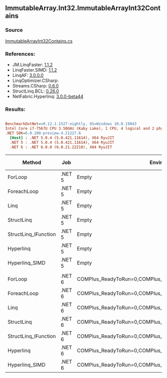 ﻿## ImmutableArray.Int32.ImmutableArrayInt32Contains

### Source
[ImmutableArrayInt32Contains.cs](../LinqBenchmarks/ImmutableArray/Int32/ImmutableArrayInt32Contains.cs)

### References:
- JM.LinqFaster: [1.1.2](https://www.nuget.org/packages/JM.LinqFaster/1.1.2)
- LinqFaster.SIMD: [1.1.2](https://www.nuget.org/packages/LinqFaster.SIMD/1.0.3)
- LinqAF: [3.0.0.0](https://www.nuget.org/packages/LinqAF/3.0.0.0)
- LinqOptimizer.CSharp: [](https://www.nuget.org/packages/LinqOptimizer.CSharp/)
- Streams.CSharp: [0.6.0](https://www.nuget.org/packages/Streams.CSharp/0.6.0)
- StructLinq.BCL: [0.26.0](https://www.nuget.org/packages/StructLinq/0.26.0)
- NetFabric.Hyperlinq: [3.0.0-beta44](https://www.nuget.org/packages/NetFabric.Hyperlinq/3.0.0-beta44)

### Results:
``` ini

BenchmarkDotNet=v0.12.1.1527-nightly, OS=Windows 10.0.19043
Intel Core i7-7567U CPU 3.50GHz (Kaby Lake), 1 CPU, 4 logical and 2 physical cores
.NET SDK=6.0.100-preview.4.21227.6
  [Host] : .NET 5.0.4 (5.0.421.11614), X64 RyuJIT
  .NET 5 : .NET 5.0.4 (5.0.421.11614), X64 RyuJIT
  .NET 6 : .NET 6.0.0 (6.0.21.22210), X64 RyuJIT


```
|               Method |    Job |                                                   EnvironmentVariables |  Runtime | Count |      Mean |    Error |   StdDev |    Median | Ratio | RatioSD |  Gen 0 | Gen 1 | Gen 2 | Allocated |
|--------------------- |------- |----------------------------------------------------------------------- |--------- |------ |----------:|---------:|---------:|----------:|------:|--------:|-------:|------:|------:|----------:|
|              ForLoop | .NET 5 |                                                                  Empty | .NET 5.0 |   100 |  41.88 ns | 0.179 ns | 0.140 ns |  41.85 ns |  1.00 |    0.00 |      - |     - |     - |         - |
|          ForeachLoop | .NET 5 |                                                                  Empty | .NET 5.0 |   100 | 109.30 ns | 0.533 ns | 0.472 ns | 109.25 ns |  2.61 |    0.01 |      - |     - |     - |         - |
|                 Linq | .NET 5 |                                                                  Empty | .NET 5.0 |   100 |  29.10 ns | 0.111 ns | 0.099 ns |  29.10 ns |  0.69 |    0.00 |      - |     - |     - |         - |
|           StructLinq | .NET 5 |                                                                  Empty | .NET 5.0 |   100 | 201.13 ns | 0.788 ns | 0.658 ns | 201.23 ns |  4.81 |    0.02 | 0.0153 |     - |     - |      32 B |
| StructLinq_IFunction | .NET 5 |                                                                  Empty | .NET 5.0 |   100 | 217.51 ns | 0.471 ns | 0.441 ns | 217.50 ns |  5.19 |    0.02 |      - |     - |     - |         - |
|            Hyperlinq | .NET 5 |                                                                  Empty | .NET 5.0 |   100 |  30.73 ns | 0.095 ns | 0.089 ns |  30.73 ns |  0.73 |    0.00 |      - |     - |     - |         - |
|       Hyperlinq_SIMD | .NET 5 |                                                                  Empty | .NET 5.0 |   100 |  25.54 ns | 0.092 ns | 0.081 ns |  25.53 ns |  0.61 |    0.00 |      - |     - |     - |         - |
|                      |        |                                                                        |          |       |           |          |          |           |       |         |        |       |       |           |
|              ForLoop | .NET 6 | COMPlus_ReadyToRun=0,COMPlus_TC_QuickJitForLoops=1,COMPlus_TieredPGO=1 | .NET 6.0 |   100 |  40.59 ns | 0.880 ns | 1.914 ns |  39.71 ns |  1.00 |    0.00 |      - |     - |     - |         - |
|          ForeachLoop | .NET 6 | COMPlus_ReadyToRun=0,COMPlus_TC_QuickJitForLoops=1,COMPlus_TieredPGO=1 | .NET 6.0 |   100 |  45.69 ns | 0.126 ns | 0.105 ns |  45.66 ns |  1.05 |    0.05 |      - |     - |     - |         - |
|                 Linq | .NET 6 | COMPlus_ReadyToRun=0,COMPlus_TC_QuickJitForLoops=1,COMPlus_TieredPGO=1 | .NET 6.0 |   100 |  32.51 ns | 0.394 ns | 0.349 ns |  32.56 ns |  0.75 |    0.04 |      - |     - |     - |         - |
|           StructLinq | .NET 6 | COMPlus_ReadyToRun=0,COMPlus_TC_QuickJitForLoops=1,COMPlus_TieredPGO=1 | .NET 6.0 |   100 |  91.36 ns | 0.376 ns | 0.334 ns |  91.26 ns |  2.11 |    0.11 | 0.0153 |     - |     - |      32 B |
| StructLinq_IFunction | .NET 6 | COMPlus_ReadyToRun=0,COMPlus_TC_QuickJitForLoops=1,COMPlus_TieredPGO=1 | .NET 6.0 |   100 |  58.82 ns | 0.231 ns | 0.205 ns |  58.83 ns |  1.36 |    0.07 |      - |     - |     - |         - |
|            Hyperlinq | .NET 6 | COMPlus_ReadyToRun=0,COMPlus_TC_QuickJitForLoops=1,COMPlus_TieredPGO=1 | .NET 6.0 |   100 |  33.68 ns | 0.204 ns | 0.190 ns |  33.60 ns |  0.78 |    0.04 |      - |     - |     - |         - |
|       Hyperlinq_SIMD | .NET 6 | COMPlus_ReadyToRun=0,COMPlus_TC_QuickJitForLoops=1,COMPlus_TieredPGO=1 | .NET 6.0 |   100 |  23.77 ns | 0.118 ns | 0.104 ns |  23.74 ns |  0.55 |    0.03 |      - |     - |     - |         - |
